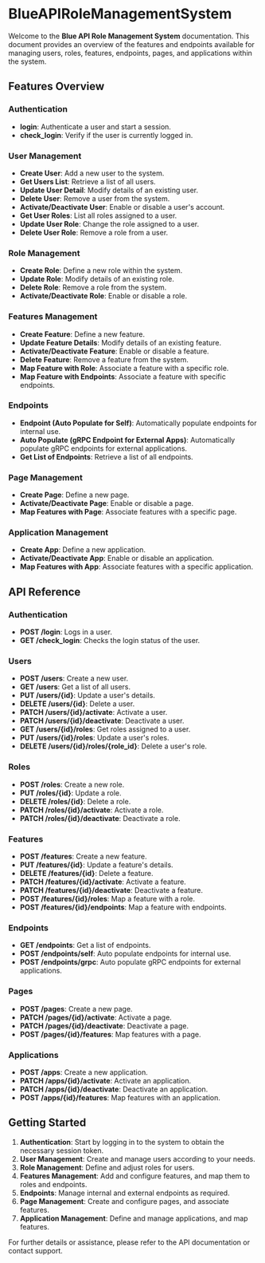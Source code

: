 # BlueAPIRoleManagementSystem

Welcome to the **Blue API Role Management System** documentation. This document provides an overview of the features and endpoints available for managing users, roles, features, endpoints, pages, and applications within the system.

## Features Overview

### Authentication
- **login**: Authenticate a user and start a session.
- **check_login**: Verify if the user is currently logged in.

### User Management
- **Create User**: Add a new user to the system.
- **Get Users List**: Retrieve a list of all users.
- **Update User Detail**: Modify details of an existing user.
- **Delete User**: Remove a user from the system.
- **Activate/Deactivate User**: Enable or disable a user's account.
- **Get User Roles**: List all roles assigned to a user.
- **Update User Role**: Change the role assigned to a user.
- **Delete User Role**: Remove a role from a user.

### Role Management
- **Create Role**: Define a new role within the system.
- **Update Role**: Modify details of an existing role.
- **Delete Role**: Remove a role from the system.
- **Activate/Deactivate Role**: Enable or disable a role.

### Features Management
- **Create Feature**: Define a new feature.
- **Update Feature Details**: Modify details of an existing feature.
- **Activate/Deactivate Feature**: Enable or disable a feature.
- **Delete Feature**: Remove a feature from the system.
- **Map Feature with Role**: Associate a feature with a specific role.
- **Map Feature with Endpoints**: Associate a feature with specific endpoints.

### Endpoints
- **Endpoint (Auto Populate for Self)**: Automatically populate endpoints for internal use.
- **Auto Populate (gRPC Endpoint for External Apps)**: Automatically populate gRPC endpoints for external applications.
- **Get List of Endpoints**: Retrieve a list of all endpoints.

### Page Management
- **Create Page**: Define a new page.
- **Activate/Deactivate Page**: Enable or disable a page.
- **Map Features with Page**: Associate features with a specific page.

### Application Management
- **Create App**: Define a new application.
- **Activate/Deactivate App**: Enable or disable an application.
- **Map Features with App**: Associate features with a specific application.

## API Reference

### Authentication
- **POST /login**: Logs in a user.
- **GET /check_login**: Checks the login status of the user.

### Users
- **POST /users**: Create a new user.
- **GET /users**: Get a list of all users.
- **PUT /users/{id}**: Update a user's details.
- **DELETE /users/{id}**: Delete a user.
- **PATCH /users/{id}/activate**: Activate a user.
- **PATCH /users/{id}/deactivate**: Deactivate a user.
- **GET /users/{id}/roles**: Get roles assigned to a user.
- **PUT /users/{id}/roles**: Update a user's roles.
- **DELETE /users/{id}/roles/{role_id}**: Delete a user's role.

### Roles
- **POST /roles**: Create a new role.
- **PUT /roles/{id}**: Update a role.
- **DELETE /roles/{id}**: Delete a role.
- **PATCH /roles/{id}/activate**: Activate a role.
- **PATCH /roles/{id}/deactivate**: Deactivate a role.

### Features
- **POST /features**: Create a new feature.
- **PUT /features/{id}**: Update a feature's details.
- **DELETE /features/{id}**: Delete a feature.
- **PATCH /features/{id}/activate**: Activate a feature.
- **PATCH /features/{id}/deactivate**: Deactivate a feature.
- **POST /features/{id}/roles**: Map a feature with a role.
- **POST /features/{id}/endpoints**: Map a feature with endpoints.

### Endpoints
- **GET /endpoints**: Get a list of endpoints.
- **POST /endpoints/self**: Auto populate endpoints for internal use.
- **POST /endpoints/grpc**: Auto populate gRPC endpoints for external applications.

### Pages
- **POST /pages**: Create a new page.
- **PATCH /pages/{id}/activate**: Activate a page.
- **PATCH /pages/{id}/deactivate**: Deactivate a page.
- **POST /pages/{id}/features**: Map features with a page.

### Applications
- **POST /apps**: Create a new application.
- **PATCH /apps/{id}/activate**: Activate an application.
- **PATCH /apps/{id}/deactivate**: Deactivate an application.
- **POST /apps/{id}/features**: Map features with an application.

## Getting Started

1. **Authentication**: Start by logging in to the system to obtain the necessary session token.
2. **User Management**: Create and manage users according to your needs.
3. **Role Management**: Define and adjust roles for users.
4. **Features Management**: Add and configure features, and map them to roles and endpoints.
5. **Endpoints**: Manage internal and external endpoints as required.
6. **Page Management**: Create and configure pages, and associate features.
7. **Application Management**: Define and manage applications, and map features.

For further details or assistance, please refer to the API documentation or contact support.
